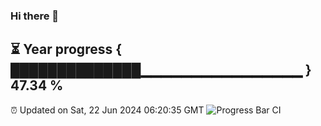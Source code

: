### Hi there 👋
⏳ Year progress { ██████████████▁▁▁▁▁▁▁▁▁▁▁▁▁▁▁▁ } 47.34 %
---
⏰ Updated on Sat, 22 Jun 2024 06:20:35 GMT
![Progress Bar CI](https://github.com/liununu/liununu/workflows/Progress%20Bar%20CI/badge.svg)

